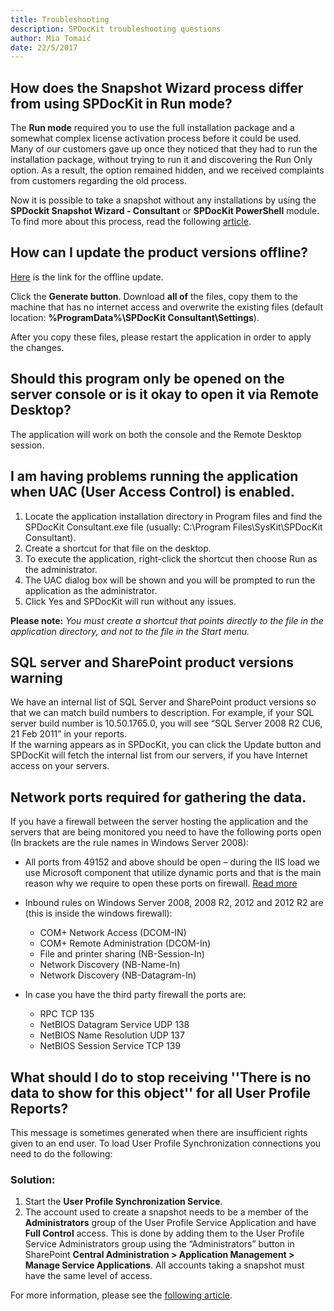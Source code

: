 ```yaml
---
title: Troubleshooting
description: SPDocKit troubleshooting questions
author: Mia Tomaić
date: 22/5/2017
---
```


## How does the Snapshot Wizard process differ from using SPDocKit in Run mode?

The __Run mode__ required you to use the full installation package and a somewhat complex license activation process before it could be used. Many of our customers gave up once they noticed that they had to run the installation package, without trying to run it and discovering the Run Only option. As a result, the option remained hidden, and we received complaints from customers regarding the old process.

Now it is possible to take a snapshot without any installations by using the __SPDockit Snapshot Wizard - Consultant__ or __SPDocKit PowerShell__ module. To find more about this process, read the following [article](#internal/how-to/create-snapshot).

## How can I update the product versions offline?
[Here](https://my.syskit.com/Utilities/productversions.aspx) is the link for the offline update. 

Click the **Generate button**. Download **all of** the files, copy them to the machine that has no internet access and overwrite the existing files (default location: **%ProgramData%\SPDocKit Consultant\Settings**).

After you copy these files, please restart the application in order to apply the changes.

## Should this program only be opened on the server console or is it okay to open it via Remote Desktop?

The application will work on both the console and the Remote Desktop session.

## I am having problems running the application when UAC (User Access Control) is enabled.

1. Locate the application installation directory in Program files and find the SPDocKit Consultant.exe file (usually: C:\Program Files\SysKit\SPDocKit Consultant).
2. Create a shortcut for that file on the desktop.
3. To execute the application, right-click the shortcut then choose Run as the administrator.
4. The UAC dialog box will be shown and you will be prompted to run the application as the administrator.
5. Click Yes and SPDocKit will run without any issues.

**Please note:** *You must create a shortcut that points directly to the file in the application directory, and not to the file in the Start menu.*

## SQL server and SharePoint product versions warning
We have an internal list of SQL Server and SharePoint product versions so that we can match build numbers to description. For example, if your SQL server build number is 10.50.1765.0, you will see “SQL Server 2008 R2 CU6, 21 Feb 2011” in your reports.  
If the warning appears as in SPDocKit, you can click the Update button and SPDocKit will fetch the internal list from our servers, if you have Internet access on your servers.

## Network ports required for gathering the data.

If you have a firewall between the server hosting the application and the servers that are being monitored you need to have the following ports open (In brackets are the rule names in Windows Server 2008):

* All ports from 49152 and above should be open – during the IIS load we use Microsoft component that utilize dynamic ports and that is the main reason why we require to open these ports on firewall. [Read more](https://support.microsoft.com/en-us/help/929851/the-default-dynamic-port-range-for-tcp-ip-has-changed-in-windows-vista)
* Inbound rules on Windows Server 2008, 2008 R2, 2012 and 2012 R2 are (this is inside the windows firewall):
  * COM+ Network Access (DCOM-IN)
  * COM+ Remote Administration (DCOM-In)
  * File and printer sharing (NB-Session-In)
  * Network Discovery (NB-Name-In)
  * Network Discovery (NB-Datagram-In)

* In case you have the third party firewall the ports are:
    * RPC TCP 135
    * NetBIOS Datagram Service UDP 138   
    * NetBIOS Name Resolution UDP 137
    * NetBIOS Session Service TCP 139

## What should I do to stop receiving ''There is no data to show for this object'' for all User Profile Reports?

This message is sometimes generated when there are insufficient rights given to an end user. To load User Profile Synchronization connections you need to do the following:

### Solution:

1. Start the __User Profile Synchronization Service__.
1. The account used to create a snapshot needs to be a member of the __Administrators__ group of the User Profile Service Application and have __Full Control__ access. This is done by adding them to the User Profile Service Administrators group using the “Administrators” button in SharePoint __Central Administration > Application Management > Manage Service Applications__.
All accounts taking a snapshot must have the same level of access.


For more information, please see the [following article](#internal/requirements/user-profile-service-requirements).